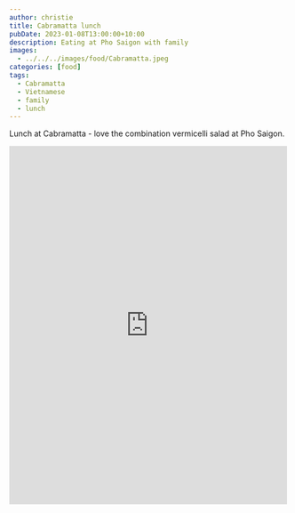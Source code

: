```yaml
---
author: christie
title: Cabramatta lunch
pubDate: 2023-01-08T13:00:00+10:00
description: Eating at Pho Saigon with family
images:
  - ../../../images/food/Cabramatta.jpeg
categories: [food]
tags:
  - Cabramatta
  - Vietnamese
  - family
  - lunch
---
```


Lunch at Cabramatta - love the combination vermicelli salad at Pho Saigon.

<iframe src="https://www.facebook.com/plugins/post.php?href=https%3A%2F%2Fwww.facebook.com%2Fchris1.tham%2Fposts%2Fpfbid02ZhdRm146EYBdAjfGrbjaanQDXJLPm8P7orBMZCEm8FXZHvNSZ27jcjxGx7Vk9HtHl&show_text=true&width=500" width="500" height="645" style="border:none;overflow:hidden" scrolling="no" frameborder="0" allowfullscreen="true" allow="autoplay; clipboard-write; encrypted-media; picture-in-picture; web-share"></iframe>

